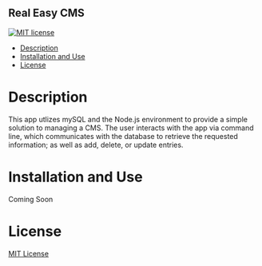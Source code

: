## Real Easy CMS

[![MIT license](https://img.shields.io/badge/License-MIT-blue.svg)](https://lbesson.mit-license.org/)

- [Description ](#description)
- [Installation and Use](#installation-and-use)
- [License](#license)

# Description

This app utlizes mySQL and the Node.js environment to provide a simple solution to managing a CMS. The user interacts with the app via command line, which communicates with the database to retrieve the requested information; as well as add, delete, or update entries.

# Installation and Use

Coming Soon

# License

[MIT License](https://opensource.org/licenses/MIT)
